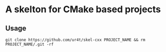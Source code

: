 # A skelton for CMake based projects

## Usage

`git clone https://github.com/ur4t/skel-cxx PROJECT_NAME && rm PROJECT_NAME/.git -rf`
